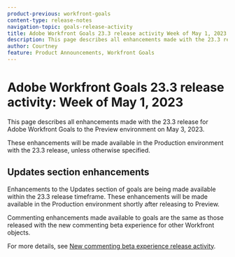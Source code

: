 ```yaml
---
product-previous: workfront-goals
content-type: release-notes
navigation-topic: goals-release-activity
title: Adobe Workfront Goals 23.3 release activity Week of May 1, 2023
description: This page describes all enhancements made with the 23.3 release for Adobe Workfront Goals to the Preview environment. These enhancements will be made available in the Production environment the week of May 1, 2023.
author: Courtney
feature: Product Announcements, Workfront Goals
---
```

# Adobe Workfront Goals 23.3 release activity: Week of May 1, 2023

This page describes all enhancements made with the 23.3 release for Adobe Workfront Goals to the Preview environment on May 3, 2023. 

These enhancements will be made available in the Production environment with the 23.3 release, unless otherwise specified.

## Updates section enhancements

Enhancements to the Updates section of goals are being made available within the 23.3 release timeframe. These enhancements will be made available in the Production environment shortly after releasing to Preview.

Commenting enhancements made available to goals are the same as those released with the new commenting beta experience for other Workfront objects.

For more details, see [New commenting beta experience release activity](/help/quicksilver/product-announcements/betas/new-commenting-experience-beta/new-commenting-beta-experience-release-activity.md).
